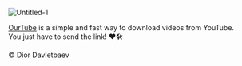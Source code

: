 ![Untitled-1](https://github.com/lesterleexxx/ourtube/assets/70449559/f3507635-7e9d-47d3-a3aa-d1b31c353a3c)

<a href="https://t.me/theourtubebot">OurTube</a> is a simple and fast way to download videos from YouTube.<br/>
You just have to send the link! ❤🛠

© Dior Davletbaev
